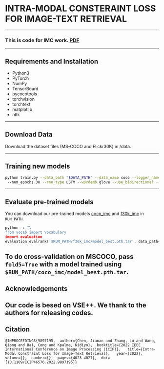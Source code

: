 # INTRA-MODAL CONSTERAINT LOSS FOR IMAGE-TEXT RETRIEVAL[](https://ieeexplore.ieee.org/document/9897195)
---
### This is code for IMC work. [PDF](https://ieeexplore.ieee.org/stamp/stamp.jsp?tp=&arnumber=9897195)
---
## Requirements and Installation

* Python3
* PyTorch
* NumPy 
* TensorBoard
* pycocotools
* torchvision
* torchtext
* matplotlib
* nltk
---

## Download Data

Download the dataset files (MS-COCO and Flickr30K) in /data.

---
## Training new models
```bash
python train.py --data_path "$DATA_PATH" --data_name coco --logger_name runs/coco_imc --max_violation
 --num_epochs 30 --rnn_type LSTM --wordemb glove --use_bidirectional --cnn_type resnet152 --use_restval --il_measure l1 
```
---

## Evaluate pre-trained models
You can download our pre-trained models [coco_imc](https://drive.google.com/drive/folders/19m3E0DDYuEXV_C1quRGw0J2Kf_uqpdn2?usp=sharing) and [f30k_imc](https://drive.google.com/drive/folders/1vLWQNV1pzkHa06CfQbbrLp5SjjKkLlve?usp=sharing) in `RUN_PATH`.

```python
python -c "\
from vocab import Vocabulary
import evaluation
evaluation.evalrank('$RUN_PATH/f30k_imc/model_best.pth.tar', data_path='$DATA_PATH', split='test')"
```
To do cross-validation on MSCOCO, pass `fold5=True` with a model trained using 
`$RUN_PATH/coco_imc/model_best.pth.tar`.
---
## Acknowledgements
Our code is besed on VSE++. We thank to the authors for releasing codes.
---
## Citation
```text
@INPROCEEDINGS{9897195,  author={Chen, Jianan and Zhang, Lu and Wang, Qiong and Bai, Cong and Kpalma, Kidiyo},  booktitle={2022 IEEE International Conference on Image Processing (ICIP)},   title={Intra-Modal Constraint Loss for Image-Text Retrieval},   year={2022},  volume={},  number={},  pages={4023-4027},  doi={10.1109/ICIP46576.2022.9897195}}
```
